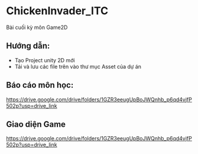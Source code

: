 # ChickenInvader_ITC
 Bài cuối kỳ môn Game2D
## Hướng dẫn: 
 - Tạo Project unity 2D mới
 - Tải và lưu các file trên vào thư mục Asset của dự án
## Báo cáo môn học: 
 https://drive.google.com/drive/folders/1GZR3eeugUpBoJWQnhb_p6qd4vjfP502p?usp=drive_link

## Giao diện Game

https://drive.google.com/drive/folders/1GZR3eeugUpBoJWQnhb_p6qd4vjfP502p?usp=drive_link
